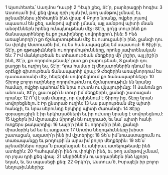 1 Այսուհետեւ՝ Սաղմոս Դաւթի
2 Դէպի քեզ, Տէ՛ր, բարձրացրի հոգիս:
3 Աստուա՛ծ իմ, քեզ վրայ դրի յոյսն իմ,
թող ամօթով չմնամ,
եւ թշնամիներս չծիծաղեն ինձ վրայ:
4 Բոլոր նրանք, ովքեր յոյսով սպասում են քեզ,
ամօթով պիտի չմնան,
այլ ամօթով պիտի մնան անօրէններն իրենց ունայնութեան մէջ:
Տէ՛ր, ցո՛յց տուր ինձ քո ճանապարհները
եւ քո շաւիղները սովորեցրո՛ւ ինձ:
5 Ինձ առաջնորդի՛ր քո ճշմարտութեան մէջ
եւ ուսուցանի՛ր ինձ,
քանզի դու ես փրկիչ Աստուածն իմ,
ու ես հանապազ քեզ եմ սպասում:
6 Յիշի՛ր, Տէ՛ր, քո գթութիւններն ու ողորմութիւնները,
որոնք յաւիտենական են:
7 Իմ մանկութեան եւ տհասութեան մեղքերը մի՛ յիշիր,
այլ յիշի՛ր ինձ, Տէ՛ր, քո ողորմութեամբ՝ ըստ քո բարութեան,
8 քանզի դու քաղցր եւ ուղիղ ես, Տէ՛ր:
Դրա համար էլ մեղաւորներին
դնում ես օրէնքի գիտութեան ճանապարհի վրայ:
9 Հեզերին առաջնորդում ես դատաստանի մէջ,
հեզերին սովորեցնում քո ճանապարհները:
10 Տիրոջ բոլոր ուղիները
ողորմութիւն ու ճշմարտութիւն են նրանց համար,
ովքեր պահում են նրա ուխտն ու վկայութիւնը:
11 Յանուն քո անուան, Տէ՛ր, քաւութի՛ւն տուր իմ մեղքերին,
քանզի շատացան դրանք:
12 Ո՞վ է այն մարդը, որ վախենում է Տիրոջ ից,
Տէրը նրան սովորեցնելու է Իր ընտրած ուղին:
13 Նա բարութեան մէջ պիտի հանգչի,
եւ նրա սերունդը երկիրը պիտի ժառանգի:
14 Տէրը զօրացուցիչն է իր երկիւղածների
եւ իր ուխտը նրանց է սովորեցնում:
15 Աչքերն իմ մշտապէս Տիրոջն են ուղղուած,
եւ նա՛ պիտի հանի ոտքերս թակարդից:
16 Նայի՛ր ինձ եւ ողորմի՛ր ինձ,
քանզի միամօրիկ եմ ես եւ աղքատ:
17 Սրտիս նեղութիւնները խիստ շատացան,
ազատի՛ր ինձ իմ վշտերից:
18 Տե՛ս իմ նուաստացումն ու տառապանքը
եւ թողութի՛ւն արա իմ բոլոր մեղքերին:
19 Տե՛ս՝ թշնամիներս որքա՜ն բազմացան
եւ անիրաւ ատելութեամբ ինձ ատեցին:
20 Պահպանի՛ր ինձ ու փրկի՛ր ինձ,
եւ թող ամօթով չմնամ, որ յոյսս դրի քեզ վրայ:
21 Անբիծներն ու արդարներն ինձ կցորդ եղան,
եւ ես սպասեցի քեզ:
22 Փրկի՛ր, Աստուա՛ծ, Իսրայէլն իր բոլոր նեղութիւններից:
